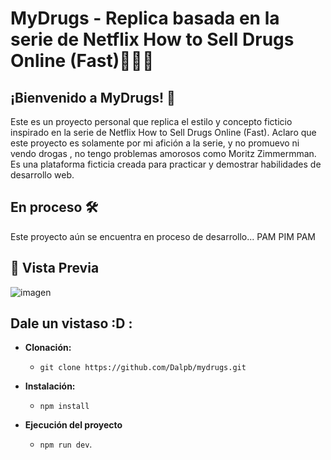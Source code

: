 # MyDrugs - Replica basada en la serie de Netflix  How to Sell Drugs Online (Fast)🤑😈🤑

## ¡Bienvenido a MyDrugs! 🚀
Este es un proyecto personal que replica el estilo y concepto ficticio inspirado en la serie de Netflix How to Sell Drugs Online (Fast). Aclaro que este proyecto es solamente por mi afición  a la serie, y no promuevo ni vendo drogas , no tengo problemas amorosos como Moritz Zimmermman. Es una plataforma ficticia creada para practicar y demostrar habilidades de desarrollo web.

## En proceso 🛠️
Este proyecto aún se encuentra en proceso de desarrollo... PAM PIM PAM

## 📸 Vista Previa
![imagen](https://github.com/user-attachments/assets/37905125-5491-4b8d-8d57-8f4a983b7638)


## Dale un vistaso :D :
- **Clonación:**
  - `git clone https://github.com/Dalpb/mydrugs.git `
- **Instalación:**
  - `npm install`
  
- **Ejecución del proyecto**
  - `npm run dev`.

